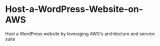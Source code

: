# Host-a-WordPress-Website-on-AWS
Host a WordPress website by leveraging AWS's architecture and service suite

